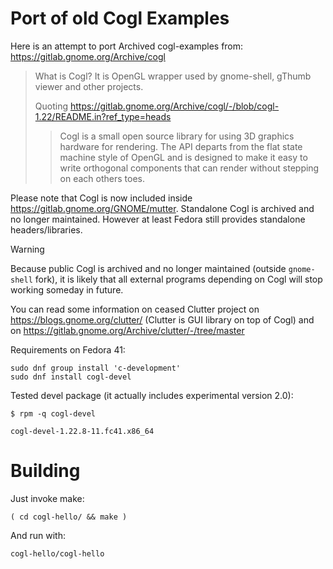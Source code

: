 # Port of old Cogl Examples

Here is an attempt to port Archived cogl-examples
from: https://gitlab.gnome.org/Archive/cogl

> What is Cogl? It is OpenGL wrapper used by gnome-shell, gThumb viewer and other projects.
>
> Quoting https://gitlab.gnome.org/Archive/cogl/-/blob/cogl-1.22/README.in?ref_type=heads
> > Cogl is a small open source library for using 3D graphics hardware for
> > rendering. The API departs from the flat state machine style of OpenGL and is
> > designed to make it easy to write orthogonal components that can render without
> > stepping on each others toes.

Please note that Cogl is now included inside https://gitlab.gnome.org/GNOME/mutter.
Standalone Cogl is archived and no longer maintained.
However at least Fedora still provides standalone headers/libraries.

> [!WARNING]
> Because public Cogl is archived and no longer maintained (outside `gnome-shell` fork),
> it is likely that all external programs depending on Cogl will stop working someday
> in future.
>
> You can read some information on ceased Clutter project on https://blogs.gnome.org/clutter/
> (Clutter is GUI library on top of Cogl) and on https://gitlab.gnome.org/Archive/clutter/-/tree/master
>

Requirements on Fedora 41:
```shell
sudo dnf group install 'c-development'
sudo dnf install cogl-devel
```

Tested devel package (it actually includes experimental version 2.0):
```shell
$ rpm -q cogl-devel

cogl-devel-1.22.8-11.fc41.x86_64
```

# Building

Just invoke make:
```shell
( cd cogl-hello/ && make )
```

And run with:
```shell
cogl-hello/cogl-hello
```

